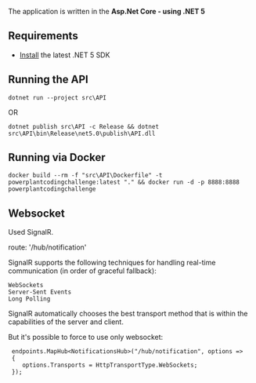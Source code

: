 The application is written in the **Asp.Net Core - using .NET 5**

## Requirements

- [Install](https://www.microsoft.com/net/download/windows#/current) the latest .NET 5 SDK

## Running the API

```
dotnet run --project src\API

```
OR

```
dotnet publish src\API -c Release && dotnet src\API\bin\Release\net5.0\publish\API.dll

```

## Running via Docker


```
docker build --rm -f "src\API\Dockerfile" -t powerplantcodingchallenge:latest "." && docker run -d -p 8888:8888 powerplantcodingchallenge

```

## Websocket

Used SignalR.

route: '/hub/notification'

SignalR supports the following techniques for handling real-time communication (in order of graceful fallback):

    WebSockets
    Server-Sent Events
    Long Polling

SignalR automatically chooses the best transport method that is within the capabilities of the server and client.

But it's possible to force to use only websocket:

```
 endpoints.MapHub<NotificationsHub>("/hub/notification", options =>
 {
    options.Transports = HttpTransportType.WebSockets;
 });

```